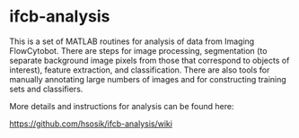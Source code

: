# ifcb-analysis
This is a set of MATLAB routines for analysis of data from Imaging FlowCytobot. There are steps for image processing, segmentation (to separate background image pixels from those that correspond to objects of interest), feature extraction, and classification. There are also tools for manually annotating large numbers of images and for constructing training sets and classifiers. 

More details and instructions for analysis can be found here:

https://github.com/hsosik/ifcb-analysis/wiki
